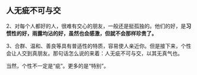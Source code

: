 ## 人无疵不可与交

2、对每个人都好的人，很难有交心的朋友，一般还是挺孤独的。他们的好，是**习惯性的好，雨露均沾的好，虽然也会感激，但就不会那样珍贵了。**



3、合群、温和、善良等具有普适性的特质，容易使人亲近你。但是接下来，个性会让人交到真朋友。那句话怎么说的来着：人无疵不可与交，以其无真气也。

当然，个性不一定是“疵”。更多的是“特别”。
